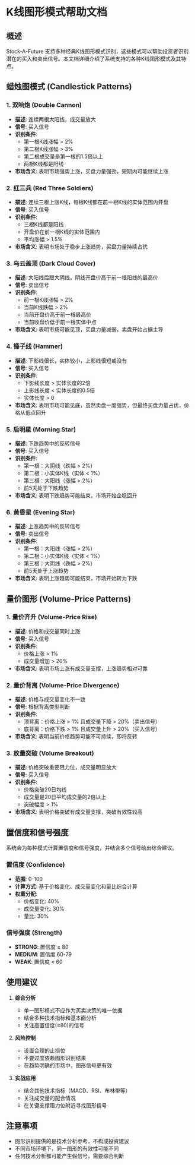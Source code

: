 # K线图形模式帮助文档

## 概述

Stock-A-Future 支持多种经典K线图形模式识别，这些模式可以帮助投资者识别潜在的买入和卖出信号。本文档详细介绍了系统支持的各种K线图形模式及其特点。

## 蜡烛图模式 (Candlestick Patterns)

### 1. 双响炮 (Double Cannon)
- **描述**: 连续两根大阳线，成交量放大
- **信号**: 买入信号
- **识别条件**:
  - 第一根K线涨幅 > 2%
  - 第二根K线涨幅 > 3%
  - 第二根成交量是第一根的1.5倍以上
  - 两根K线都是阳线
- **市场含义**: 表明市场强势上涨，买盘力量强劲，短期内可能继续上涨

### 2. 红三兵 (Red Three Soldiers)
- **描述**: 连续三根上涨K线，每根K线都在前一根K线的实体范围内开盘
- **信号**: 买入信号
- **识别条件**:
  - 三根K线都是阳线
  - 开盘价在前一根K线的实体范围内
  - 平均涨幅 > 1.5%
- **市场含义**: 表明市场处于稳步上涨趋势，买盘力量持续占优

### 3. 乌云盖顶 (Dark Cloud Cover)
- **描述**: 大阳线后跟大阴线，阴线开盘价高于前一根阳线的最高价
- **信号**: 卖出信号
- **识别条件**:
  - 前一根K线涨幅 > 2%
  - 当前K线跌幅 > 2%
  - 当前开盘价高于前一根最高价
  - 当前收盘价低于前一根实体中点
- **市场含义**: 表明市场可能见顶，买盘力量减弱，卖盘开始占据主导

### 4. 锤子线 (Hammer)
- **描述**: 下影线很长，实体较小，上影线很短或没有
- **信号**: 买入信号
- **识别条件**:
  - 下影线长度 > 实体长度的2倍
  - 上影线长度 < 实体长度的0.5倍
  - 实体长度 > 0
- **市场含义**: 表明市场可能见底，虽然卖盘一度强势，但最终买盘力量占优，价格从低点回升

### 5. 启明星 (Morning Star)
- **描述**: 下跌趋势中的反转信号
- **信号**: 买入信号
- **识别条件**:
  - 第一根：大阴线（跌幅 > 2%）
  - 第二根：小实体K线（实体 < 1%）
  - 第三根：大阳线（涨幅 > 2%）
  - 前5天处于下跌趋势
- **市场含义**: 表明下跌趋势可能结束，市场开始企稳回升

### 6. 黄昏星 (Evening Star)
- **描述**: 上涨趋势中的反转信号
- **信号**: 卖出信号
- **识别条件**:
  - 第一根：大阳线（涨幅 > 2%）
  - 第二根：小实体K线（实体 < 1%）
  - 第三根：大阴线（跌幅 > 2%）
  - 前5天处于上涨趋势
- **市场含义**: 表明上涨趋势可能结束，市场开始转为下跌

## 量价图形 (Volume-Price Patterns)

### 1. 量价齐升 (Volume-Price Rise)
- **描述**: 价格和成交量同时上涨
- **信号**: 买入信号
- **识别条件**:
  - 价格上涨 > 1%
  - 成交量增加 > 20%
- **市场含义**: 表明市场上涨有成交量支撑，上涨趋势相对可靠

### 2. 量价背离 (Volume-Price Divergence)
- **描述**: 价格与成交量变化不一致
- **信号**: 根据背离类型判断
- **识别条件**:
  - 顶背离：价格上涨 > 1% 且成交量下降 > 20%（卖出信号）
  - 底背离：价格下跌 > 1% 且成交量上升 > 20%（买入信号）
- **市场含义**: 表明当前价格趋势可能不可持续，即将反转

### 3. 放量突破 (Volume Breakout)
- **描述**: 价格突破重要阻力位，成交量明显放大
- **信号**: 买入信号
- **识别条件**:
  - 价格突破20日均线
  - 成交量是20日平均成交量的2倍以上
  - 突破幅度 > 1%
- **市场含义**: 表明价格突破有成交量支撑，突破有效性较高

## 置信度和信号强度

系统会为每种模式计算置信度和信号强度，并结合多个信号给出综合建议。

### 置信度 (Confidence)
- **范围**: 0-100
- **计算方式**: 基于价格变化、成交量变化和量比综合计算
- **权重分配**:
  - 价格变化: 40%
  - 成交量变化: 30%
  - 量比: 30%

### 信号强度 (Strength)
- **STRONG**: 置信度 ≥ 80
- **MEDIUM**: 置信度 60-79
- **WEAK**: 置信度 < 60

## 使用建议

1. **综合分析**
   - 单一图形模式不应作为买卖决策的唯一依据
   - 结合多种技术指标和基本面分析
   - 关注高置信度(≥80)的信号

2. **风险控制**
   - 设置合理的止损位
   - 不要过度依赖图形识别结果
   - 在趋势明确的市场中，图形信号更有效

3. **实战应用**
   - 结合其他技术指标（MACD、RSI、布林带等）
   - 关注成交量的配合情况
   - 在关键支撑阻力位附近寻找图形信号

## 注意事项

- 图形识别提供的是技术分析参考，不构成投资建议
- 不同市场环境下，同一图形的有效性可能不同
- 任何技术分析都可能产生假信号，需要综合判断